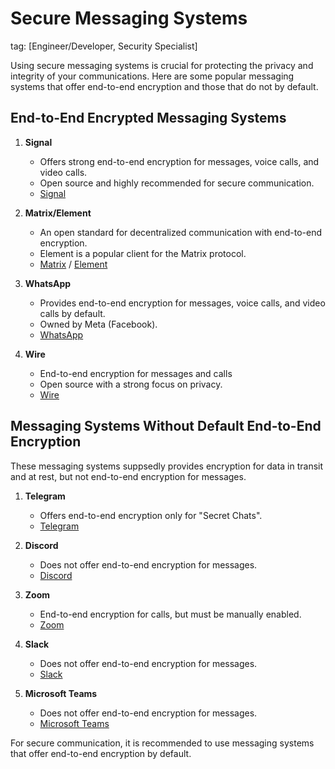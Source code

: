 # Secure Messaging Systems
tag: [Engineer/Developer, Security Specialist]

Using secure messaging systems is crucial for protecting the privacy and integrity of your communications. Here are some popular messaging systems that offer end-to-end encryption and those that do not by default.

## End-to-End Encrypted Messaging Systems

1. **Signal**
   - Offers strong end-to-end encryption for messages, voice calls, and video calls.
   - Open source and highly recommended for secure communication.
   - [Signal](https://signal.org/)
  
2. **Matrix/Element**
   - An open standard for decentralized communication with end-to-end encryption.
   - Element is a popular client for the Matrix protocol.
   - [Matrix](https://matrix.org/) / [Element](https://element.io/)

3. **WhatsApp**
   - Provides end-to-end encryption for messages, voice calls, and video calls by default.
   - Owned by Meta (Facebook).
   - [WhatsApp](https://www.whatsapp.com/)

4. **Wire**
   - End-to-end encryption for messages and calls
   - Open source with a strong focus on privacy.
   - [Wire](https://wire.com/)


## Messaging Systems Without Default End-to-End Encryption

These messaging systems suppsedly provides encryption for data in transit and at rest, but not end-to-end encryption for messages.

1. **Telegram**
   - Offers end-to-end encryption only for "Secret Chats".
   - [Telegram](https://telegram.org/)

2. **Discord**
   - Does not offer end-to-end encryption for messages.
   - [Discord](https://discord.com/)

3. **Zoom**
   - End-to-end encryption for calls, but must be manually enabled.
   - [Zoom](https://zoom.us)

4. **Slack**
   - Does not offer end-to-end encryption for messages.
   - [Slack](https://slack.com/)

5. **Microsoft Teams**
   - Does not offer end-to-end encryption for messages.
   - [Microsoft Teams](https://www.microsoft.com/en/microsoft-teams/group-chat-software)

For secure communication, it is recommended to use messaging systems that offer end-to-end encryption by default.
